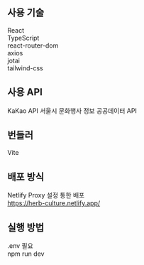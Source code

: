 ## 사용 기술 ##
React  
TypeScript  
react-router-dom  
axios  
jotai  
tailwind-css  

## 사용 API ##
KaKao API
서울시 문화행사 정보 공공데이터 API

## 번들러 ##
Vite

## 배포 방식 ##
Netlify Proxy 설정 통한 배포  
https://herb-culture.netlify.app/

## 실행 방법 ##
.env 필요  
npm run dev
